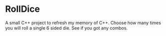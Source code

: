 # RollDice
A small C++ project to refresh my memory of C++.
Choose how many times you will roll a single 6 sided die. See if you got any combos.
